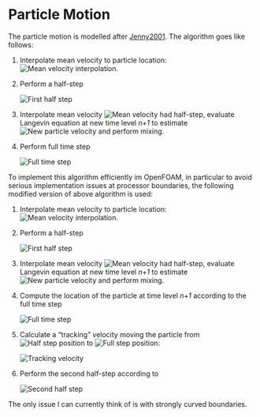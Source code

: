 # Particle Motion

The particle motion is modelled after [Jenny2001](references.md#Jenny2001). The
algorithm goes like follows:

1. Interpolate mean velocity to particle location:
   ![Mean velocity interpolation](http://quicklatex.com/cache3/09/ql_e8e555330a919ee76d2095c5cf272209_l3.png).
2. Perform a half-step

   ![First half step](http://quicklatex.com/cache3/dd/ql_1a2e688c6dd00d54569d56e7cc9abcdd_l3.png)

3. Interpolate mean velocity
   ![Mean velocity had half-step](http://quicklatex.com/cache3/33/ql_749931fc925bfaa56c794f3d1e04e533_l3.png),
   evaluate Langevin equation at new time level _n+1_ to estimate
   ![New particle velocity](http://quicklatex.com/cache3/ef/ql_a30441514b585d6a10871da4f8c229ef_l3.png)
   and perform mixing.
4. Perform full time step

   ![Full time step](http://quicklatex.com/cache3/af/ql_a72d66a8e58a3e5821e7d43ef13240af_l3.png)

To implement this algorithm efficiently im OpenFOAM, in particular to avoid
serious implementation issues at processor boundaries, the following modified
version of above algorithm is used:

1. Interpolate mean velocity to particle location:
   ![Mean velocity interpolation](http://quicklatex.com/cache3/09/ql_e8e555330a919ee76d2095c5cf272209_l3.png).
3. Perform a half-step

   ![First half step](http://quicklatex.com/cache3/4f/ql_0157094224861ef23c8754c53017424f_l3.png)

3. Interpolate mean velocity
   ![Mean velocity had half-step](http://quicklatex.com/cache3/33/ql_749931fc925bfaa56c794f3d1e04e533_l3.png),
   evaluate Langevin equation at new time level _n+1_ to estimate
   ![New particle velocity](http://quicklatex.com/cache3/ef/ql_a30441514b585d6a10871da4f8c229ef_l3.png)
   and perform mixing.
4. Compute the location of the particle at time level _n+1_
   according to the full time step

   ![Full time step](http://quicklatex.com/cache3/af/ql_a72d66a8e58a3e5821e7d43ef13240af_l3.png)

5. Calculate a &ldquo;tracking&rdquo; velocity moving the particle
   from ![Half step position](http://quicklatex.com/cache3/17/ql_d3fd2b2b6962885e09366d63301c2517_l3.png)
   to ![Full step position](http://quicklatex.com/cache3/ef/ql_9dace52dae425c44193b302b446ccaef_l3.png):

   ![Tracking velocity](http://quicklatex.com/cache3/f7/ql_8ffd41a9b178db99ad6c2214e88928f7_l3.png)

6. Perform the second half-step according to

   ![Second half step](http://quicklatex.com/cache3/b8/ql_e576cbb40644f2214c413eeaa745e6b8_l3.png)

The only issue I can currently think of is with strongly curved boundaries.
